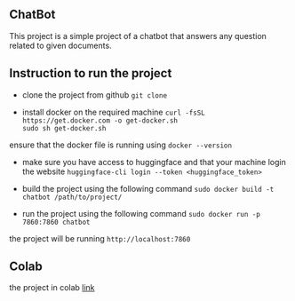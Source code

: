 ## ChatBot

This project is a simple project of a chatbot that answers any question related to given documents.

## Instruction to run the project

- clone the project from github `git clone`

- install docker on the required machine 
`curl -fsSL https://get.docker.com -o get-docker.sh`    
`sudo sh get-docker.sh`

ensure that the docker file is running using
`docker --version`


- make sure you have access to huggingface and that your machine login the website
`huggingface-cli login --token <huggingface_token>`

- build the project using the following command 
`sudo docker build -t chatbot /path/to/project/`

- run the project using the following command 
`sudo docker run -p 7860:7860 chatbot`

the project will be running 
`http://localhost:7860`

## Colab
the project in colab [link](https://drive.google.com/file/d/1hSn-q2-XWayR34cp-tVFUYhVFaHqtT_q/view?usp=sharing)




